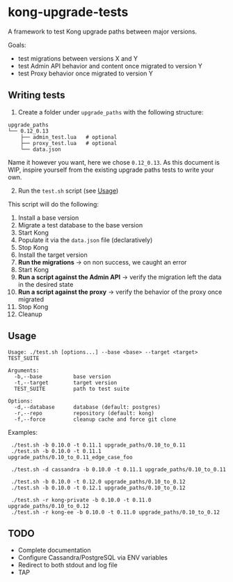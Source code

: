 # kong-upgrade-tests

A framework to test Kong upgrade paths between major versions.

Goals:
- test migrations between versions X and Y
- test Admin API behavior and content once migrated to version Y
- test Proxy behavior once migrated to version Y

## Writing tests

1. Create a folder under `upgrade_paths` with the following structure:
```
upgrade_paths
└── 0.12_0.13
    ├── admin_test.lua   # optional
    ├── proxy_test.lua   # optional
    └── data.json
```

Name it however you want, here we chose `0.12_0.13`. As this document is WIP,
inspire yourself from the existing upgrade paths tests to write your own.

2. Run the `test.sh` script (see [Usage](#usage))

This script will do the following:

1. Install a base version
2. Migrate a test database to the base version
3. Start Kong
4. Populate it via the `data.json` file (declaratively)
5. Stop Kong
6. Install the target version
7. **Run the migrations** -> on non success, we caught an error
8. Start Kong
8. **Run a script against the Admin API** -> verify the migration left the data in the desired state
9. **Run a script against the proxy** -> verify the behavior of the proxy once migrated
10. Stop Kong
11. Cleanup

## Usage

```
Usage: ./test.sh [options...] --base <base> --target <target> TEST_SUITE

Arguments:
  -b,--base          base version
  -t,--target        target version
  TEST_SUITE         path to test suite

Options:
  -d,--database      database (default: postgres)
  -r,--repo          repository (default: kong)
  -f,--force         cleanup cache and force git clone
```

Examples:
```
 ./test.sh -b 0.10.0 -t 0.11.1 upgrade_paths/0.10_to_0.11
 ./test.sh -b 0.10.0 -t 0.11.1 upgrade_paths/0.10_to_0.11_edge_case_foo

 ./test.sh -d cassandra -b 0.10.0 -t 0.11.1 upgrade_paths/0.10_to_0.11

 ./test.sh -b 0.10.0 -t 0.12.0 upgrade_paths/0.10_to_0.12
 ./test.sh -b 0.10.0 -t 0.12.1 upgrade_paths/0.10_to_0.12

 ./test.sh -r kong-private -b 0.10.0 -t 0.11.0 upgrade_paths/0.10_to_0.12
 ./test.sh -r kong-ee -b 0.10.0 -t 0.11.0 upgrade_paths/0.10_to_0.12
```

## TODO

- Complete documentation
- Configure Cassandra/PostgreSQL via ENV variables
- Redirect to both stdout and log file
- TAP
